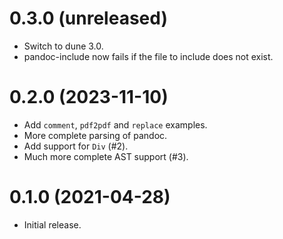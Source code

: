 0.3.0 (unreleased)
=====

- Switch to dune 3.0.
- pandoc-include now fails if the file to include does not exist.

0.2.0 (2023-11-10)
=====

- Add `comment`, `pdf2pdf` and `replace` examples.
- More complete parsing of pandoc.
- Add support for `Div` (#2).
- Much more complete AST support (#3).

0.1.0 (2021-04-28)
=====

- Initial release.
